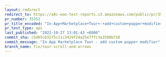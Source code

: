 ```yaml
---
layout: redirect
redirect_to: https://a8c-woo-test-reports.s3.amazonaws.com/public/pr/35352/api/index.html
pr_number: 35352
pr_title_encoded: "In-App+Marketplace+Tour+-+add+custom+popper+modifier"
pr_test_type: api
last_published: "2022-10-27 13:01:43 +0000"
commit_sha: c5d65cb3275c11c3429f24a25e7ffc3a3598b728
commit_message: "In-App Marketplace Tour - add custom popper modifier"
branch_name: fix/tour-scroll-and-arrows
---
```

